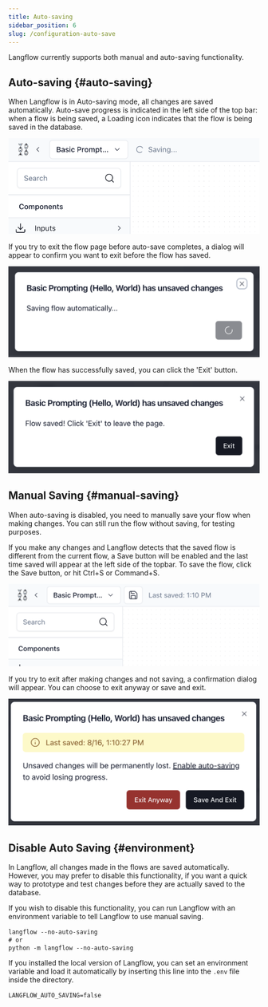 ```yaml
---
title: Auto-saving
sidebar_position: 6
slug: /configuration-auto-save
---
```


Langflow currently supports both manual and auto-saving functionality.

## Auto-saving {#auto-saving}

When Langflow is in Auto-saving mode, all changes are saved automatically. Auto-save progress is indicated in the left side of the top bar: when a flow is being saved, a Loading icon indicates that the flow is being saved in the database.

![](./saving-header.png)

If you try to exit the flow page before auto-save completes, a dialog will appear to confirm you want to exit before the flow has saved.

![](./flow-saving.png)

When the flow has successfully saved, you can click the 'Exit' button.

![](./flow-saved.png)

## Manual Saving {#manual-saving}

When auto-saving is disabled, you need to manually save your flow when making changes. You can still run the flow without saving, for testing purposes.

If you make any changes and Langflow detects that the saved flow is different from the current flow, a Save button will be enabled and the last time saved will appear at the left side of the topbar. To save the flow, click the Save button, or hit Ctrl+S or Command+S.

![](./manual-save-button.png)

If you try to exit after making changes and not saving, a confirmation dialog will appear. You can choose to exit anyway or save and exit.

![](./flow-unsaved.png)

## Disable Auto Saving {#environment}

In Langflow, all changes made in the flows are saved automatically. However, you may prefer to disable this functionality, if you want a quick way to prototype and test changes before they are actually saved to the database.

If you wish to disable this functionality, you can run Langflow with an environment variable to tell Langflow to use manual saving.

```shell
langflow --no-auto-saving
# or
python -m langflow --no-auto-saving
```

If you installed the local version of Langflow, you can set an environment variable and load it automatically by inserting this line into the `.env` file inside the directory.

```env
LANGFLOW_AUTO_SAVING=false
```
